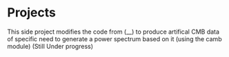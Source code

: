 # Projects
This side project modifies the code from (__) to produce artifical CMB data of specific need to generate a power spectrum based on it (using the camb module) 
(Still Under progress)
